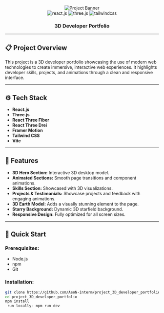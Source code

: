 <div align="center">
  <br />
  <img src="https://github.com/AeoN-interm/project_3D_developer_portfolio/assets/151519281/4722160a-8e61-403f-a905-728feae1f7e6" alt="Project Banner">
  <br />
  
  <div>
    <img src="https://img.shields.io/badge/-React_JS-black?style=for-the-badge&logoColor=white&logo=react&color=61DAFB" alt="react.js" />
    <img src="https://img.shields.io/badge/-Three_JS-black?style=for-the-badge&logoColor=white&logo=threedotjs&color=000000" alt="three.js" />
    <img src="https://img.shields.io/badge/-Tailwind_CSS-black?style=for-the-badge&logoColor=white&logo=tailwindcss&color=06B6D4" alt="tailwindcss" />
  </div>

  <h3 align="center">3D Developer Portfolio</h3>

</div>

---

## 📋 Project Overview

This project is a 3D developer portfolio showcasing the use of modern web technologies to create immersive, interactive web experiences. It highlights developer skills, projects, and animations through a clean and responsive interface.

---

## ⚙️ Tech Stack

- **React.js**
- **Three.js**
- **React Three Fiber**
- **React Three Drei**
- **Framer Motion**
- **Tailwind CSS**
- **Vite**

---

## 🔋 Features

- **3D Hero Section:** Interactive 3D desktop model.
- **Animated Sections:** Smooth page transitions and component animations.
- **Skills Section:** Showcased with 3D visualizations.
- **Projects & Testimonials:** Showcase projects and feedback with engaging animations.
- **3D Earth Model:** Adds a visually stunning element to the page.
- **Starry Background:** Dynamic 3D starfield background.
- **Responsive Design:** Fully optimized for all screen sizes.

---

## 🚀 Quick Start

### Prerequisites:
- Node.js
- npm
- Git

### Installation:
```bash
git clone https://github.com/AeoN-interm/project_3D_developer_portfolio.git
cd project_3D_developer_portfolio
npm install
 run locally- npm run dev
